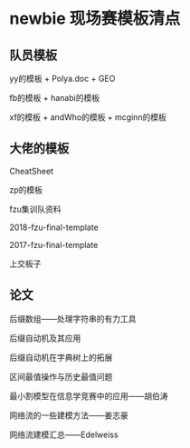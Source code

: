 # newbie 现场赛模板清点

## 队员模板

yy的模板 + Polya.doc + GEO

fb的模板 + hanabi的模板

xf的模板 + andWho的模板 + mcginn的模板

## 大佬的模板

CheatSheet

zp的模板

fzu集训队资料

2018-fzu-final-template

2017-fzu-final-template

上交板子

## 论文

后缀数组——处理字符串的有力工具

后缀自动机及其应用

后缀自动机在字典树上的拓展

区间最值操作与历史最值问题                                                                                                                                                                                                                   

最小割模型在信息学竞赛中的应用——胡伯涛

网络流的一些建模方法——姜志豪

网络流建模汇总——Edelweiss
